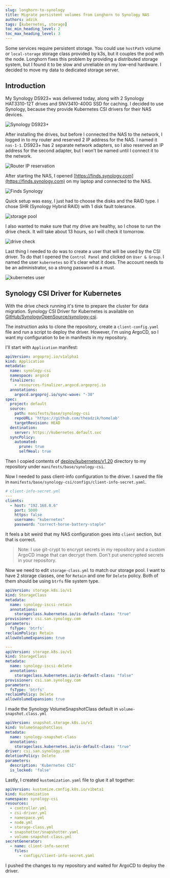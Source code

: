 ```yaml
---
slug: longhorn-to-synology
title: Migrate persistent volumes from Longhorn to Synology NAS
authors: adzik
tags: [kubernetes, storage]
toc_min_heading_level: 2
toc_max_heading_level: 3
---
```


Some services require persistent storage. You could use `hostPath` volume
or `local-storage` storage class provided by k3s,
but it couples the pod with the node.
Longhorn fixes this problem by providing a distributed storage system,
but I found it to be slow and unreliable on my low-end hardware.
I decided to move my data to dedicated storage server.

<!-- truncate -->

## Introduction

My Synology DS923+ was delivered today, along with 2 Synology HAT3310-12T drives and SNV3410-400G SSD for caching.
I decided to use Synology, because they provide Kubernetes CSI drivers for their NAS devices.

![Synology DS923+](./nas.webp)

After installing the drives, but before I connected the NAS to the network, I logged in to my router
and reserved 2 IP address for the NAS. I named it `nas-1-1`. DS923+ has 2 separate network adapters, so I also
reserved an IP address for the second adapter, but I won't be named until I connect it to the network.

![Router IP reservation](./dhcp.webp)

After starting the NAS, I opened [https://finds.synology.com](https://finds.synology.com)
on my laptop and connected to the NAS.

![Finds Synology](./finds.webp)

Quick setup was easy, I just had to choose the disks and the RAID type.
I chose SHR (Synology Hybrid RAID) with 1 disk fault tolerance.

![storage pool](./storage-pool.webp)

I also wanted to make sure that my drive are healthy,
so I chose to run the drive check. It will take about 13 hours, so I will check it tomorrow.

![drive check](./drive-check.webp)

Last thing I needed to do was to create a user that will be used by the CSI driver.
To do that I opened the `Control Panel` and clicked on `User & Group`.
I named the user `kubernetes` so it's clear what it does.
The account needs to be an administrator, so a strong password is a must.

![kubernetes user](./kubernetes-user.webp)

## Synology CSI Driver for Kubernetes

With the drive check running it's time to prepare the cluster for data migration.
Synology CSI Driver for Kubernetes is available
on [GitHub/SynologyOpenSource/synology-csi](https://github.com/SynologyOpenSource/synology-csi).

The instruction asks to clone the repository, create a `client-config.yaml` file and run a script to
deploy the driver.
However, I'm using ArgoCD, so I want my configuration to be in manifests in my repository.

I'll start with `Application` manifest:

```yaml
apiVersion: argoproj.io/v1alpha1
kind: Application
metadata:
  name: synology-csi
  namespace: argocd
  finalizers:
    - resources-finalizer.argocd.argoproj.io
  annotations:
    argocd.argoproj.io/sync-wave: "-30"
spec:
  project: default
  source:
    path: manifests/base/synology-csi
    repoURL: 'https://github.com/theadzik/homelab'
    targetRevision: HEAD
  destination:
    server: https://kubernetes.default.svc
  syncPolicy:
    automated:
      prune: true
      selfHeal: true
```

Then I copied contents of [deploy/kubernetes/v1.20](https://github.com/SynologyOpenSource/synology-csi/tree/main/deploy/kubernetes/v1.20)
directory to my repository under `manifests/base/synology-csi`.

Now I needed to pass client-info configuration to the driver.
I saved the file in `manifests/base/synology-csi/configs/client-info-secret.yaml`.

```yaml
# client-info-secret.yml
---
clients:
  - host: "192.168.0.6"
    port: 5000
    https: false
    username: "kubernetes"
    password: "correct-horse-battery-staple"
```

It feels a bit weird that my NAS configuration goes into `client` section, but that is correct.

> Note: I use git-crypt to encrypt secrets in my repository and a custom ArgoCD image that can decrypt them.
> Don't put unencrypted secrets in your repository.

Now we need to edit `storage-class.yml` to match our storage pool.
I want to have 2 storage classes, one for `Retain` and one for `Delete` policy.
Both of them should be using `btrfs` file system type.

```yaml
apiVersion: storage.k8s.io/v1
kind: StorageClass
metadata:
  name: synology-iscsi-retain
  annotations:
    storageclass.kubernetes.io/is-default-class: "true"
provisioner: csi.san.synology.com
parameters:
  fsType: 'btrfs'
reclaimPolicy: Retain
allowVolumeExpansion: true

---
apiVersion: storage.k8s.io/v1
kind: StorageClass
metadata:
  name: synology-iscsi-delete
  annotations:
    storageclass.kubernetes.io/is-default-class: "false"
provisioner: csi.san.synology.com
parameters:
  fsType: 'btrfs'
reclaimPolicy: Delete
allowVolumeExpansion: true
```

I made the Synology VolumeSnapshotClass default in `volume-snapshot.class.yml`

```yaml
apiVersion: snapshot.storage.k8s.io/v1
kind: VolumeSnapshotClass
metadata:
  name: synology-snapshot-class
  annotations:
    storageclass.kubernetes.io/is-default-class: "true"
driver: csi.san.synology.com
deletionPolicy: Delete
parameters:
  description: 'Kubernetes CSI'
  is_locked: 'false'
```

Lastly, I created `kustomization.yaml` file to glue it all together:

```yaml
apiVersion: kustomize.config.k8s.io/v1beta1
kind: Kustomization
namespace: synology-csi
resources:
  - controller.yml
  - csi-driver.yml
  - namespace.yml
  - node.yml
  - storage-class.yml
  - snapshotter/snapshotter.yaml
  - volume-snapshot-class.yml
secretGenerator:
  - name: client-info-secret
    files:
      - configs/client-info-secret.yaml
```

I pushed the changes to my repository and waited for ArgoCD to deploy the driver.
